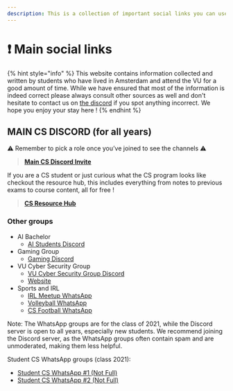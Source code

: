 ```yaml
---
description: This is a collection of important social links you can use
---
```


# ❗ Main social links

{% hint style="info" %}
This website contains information collected and written by students who have lived in Amsterdam and attend the VU for a good amount of time. While we have ensured that most of the information is indeed correct please always consult other sources as well and don't hesitate to contact us on [the discord](https://discord.com/invite/MGG72qsKrn) if you spot anything incorrect. We hope you enjoy your stay here !
{% endhint %}

## MAIN CS DISCORD (for all years)

⚠️ Remember to pick a role once you’ve joined to see the channels ⚠️

> [**Main CS Discord Invite**](https://discord.gg/MGG72qsKrn)

If you are a CS student or just curious what the CS program looks like checkout the resource hub, this includes everything from notes to previous exams to course content, all for free !&#x20;

> [**CS Resource Hub**](https://lausta.notion.site/CS-Hub-6e7cae889f844cb59ae5f1809c88e553)

### Other groups

* AI Bachelor
  * [AI Students Discord](https://discord.gg/W3UUFaE8R7)
* Gaming Group
  * [Gaming Discord](https://discord.gg/Ymae4vZ22s)
* VU Cyber Security Group
  * [VU Cyber Security Group Discord](https://discord.gg/Ce5mrVBzqP)
  * [Website](https://studsec.nl)
* Sports and IRL
  * [IRL Meetup WhatsApp](https://chat.whatsapp.com/H7E5AEvkOPY17xW8YiZU8m)
  * [Volleyball WhatsApp](https://chat.whatsapp.com/GG5VIE2MPqE6MawPPTtJ1n)
  * [CS Football WhatsApp](https://chat.whatsapp.com/BoiUYuChOFS9AeyaTvzyyJ)

Note: The WhatsApp groups are for the class of 2021, while the Discord server is open to all years, especially new students. We recommend joining the Discord server, as the WhatsApp groups often contain spam and are unmoderated, making them less helpful.

Student CS WhatsApp groups (class 2021):

* [Student CS WhatsApp #1 (Not Full)](https://chat.whatsapp.com/KMlj5YNOVTn16FAlvAuJtN)
* [Student CS WhatsApp #2 (Not Full)](https://chat.whatsapp.com/GajsxTxEEUrJTduXJaVn55)
